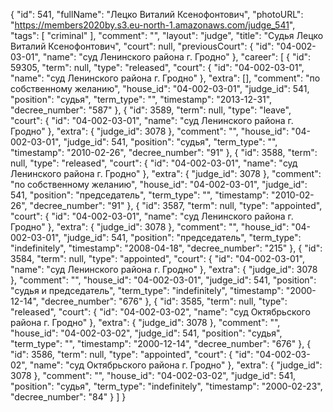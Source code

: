{
    "id": 541,
    "fullName": "Лецко Виталий Ксенофонтович",
    "photoURL": "https://members2020by.s3.eu-north-1.amazonaws.com/judge_541",
    "tags": [
        "criminal"
    ],
    "comment": "",
    "layout": "judge",
    "title": "Судья Лецко Виталий Ксенофонтович",
    "court": null,
    "previousCourt": {
        "id": "04-002-03-01",
        "name": "суд Ленинского района г. Гродно"
    },
    "career": [
        {
            "id": 59305,
            "term": null,
            "type": "released",
            "court": {
                "id": "04-002-03-01",
                "name": "суд Ленинского района г. Гродно"
            },
            "extra": [],
            "comment": "по собственному желанию",
            "house_id": "04-002-03-01",
            "judge_id": 541,
            "position": "судья",
            "term_type": "",
            "timestamp": "2013-12-31",
            "decree_number": "587"
        },
        {
            "id": 3589,
            "term": null,
            "type": "leave",
            "court": {
                "id": "04-002-03-01",
                "name": "суд Ленинского района г. Гродно"
            },
            "extra": {
                "judge_id": 3078
            },
            "comment": "",
            "house_id": "04-002-03-01",
            "judge_id": 541,
            "position": "судья",
            "term_type": "",
            "timestamp": "2010-02-26",
            "decree_number": "91"
        },
        {
            "id": 3588,
            "term": null,
            "type": "released",
            "court": {
                "id": "04-002-03-01",
                "name": "суд Ленинского района г. Гродно"
            },
            "extra": {
                "judge_id": 3078
            },
            "comment": "по собственному желанию",
            "house_id": "04-002-03-01",
            "judge_id": 541,
            "position": "председатель",
            "term_type": "",
            "timestamp": "2010-02-26",
            "decree_number": "91"
        },
        {
            "id": 3587,
            "term": null,
            "type": "appointed",
            "court": {
                "id": "04-002-03-01",
                "name": "суд Ленинского района г. Гродно"
            },
            "extra": {
                "judge_id": 3078
            },
            "comment": "",
            "house_id": "04-002-03-01",
            "judge_id": 541,
            "position": "председатель",
            "term_type": "indefinitely",
            "timestamp": "2008-04-18",
            "decree_number": "215"
        },
        {
            "id": 3584,
            "term": null,
            "type": "appointed",
            "court": {
                "id": "04-002-03-01",
                "name": "суд Ленинского района г. Гродно"
            },
            "extra": {
                "judge_id": 3078
            },
            "comment": "",
            "house_id": "04-002-03-01",
            "judge_id": 541,
            "position": "судья и председатель",
            "term_type": "indefinitely",
            "timestamp": "2000-12-14",
            "decree_number": "676"
        },
        {
            "id": 3585,
            "term": null,
            "type": "released",
            "court": {
                "id": "04-002-03-02",
                "name": "суд Октябрьского района г. Гродно"
            },
            "extra": {
                "judge_id": 3078
            },
            "comment": "",
            "house_id": "04-002-03-02",
            "judge_id": 541,
            "position": "судья",
            "term_type": "",
            "timestamp": "2000-12-14",
            "decree_number": "676"
        },
        {
            "id": 3586,
            "term": null,
            "type": "appointed",
            "court": {
                "id": "04-002-03-02",
                "name": "суд Октябрьского района г. Гродно"
            },
            "extra": {
                "judge_id": 3078
            },
            "comment": "",
            "house_id": "04-002-03-02",
            "judge_id": 541,
            "position": "судья",
            "term_type": "indefinitely",
            "timestamp": "2000-02-23",
            "decree_number": "84"
        }
    ]
}